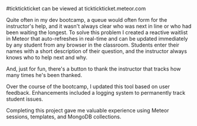 #ticktickticket can be viewed at ticktickticket.meteor.com

Quite often in my dev bootcamp, a queue would often form for the instructor's help, and it wasn't always clear who was next in line or who had been waiting the longest. To solve this problem I created a reactive waitlist in Meteor that auto-refreshes in real-time and can be updated immediately by any student from any browser in the classroom. Students enter their names with a short description of their question, and the instructor always knows who to help next and why.

And, just for fun, there's a button to thank the instructor that tracks how many times he's been thanked. 

Over the course of the bootcamp, I updated this tool based on user feedback. Enhancements included a logging system to permanently track student issues. 

Completing this project gave me valuable experience using Meteor sessions, templates, and MongoDB collections. 
